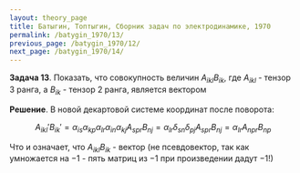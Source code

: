 ```yaml
---
layout: theory_page
title: Батыгин, Топтыгин, Сборник задач по электродинамике, 1970
permalink: /batygin_1970/13/
previous_page: /batygin_1970/12/
next_page: /batygin_1970/14/
---
```


**Задача 13**. Показать, что совокупность величин $A_{ikl} B_{ik}$, где $A_{ikl}$ - тензор 3 ранга, а $B_{ik}$ - тензор 2 ранга, является вектором

**Решение**. В новой декартовой системе координат после поворота:

$$
A_{ikl}' B_{ik}' = \alpha_{is} \alpha_{kp} \alpha_{lr} \alpha_{in} \alpha_{kj} A_{spr} B_{nj} = \alpha_{lr} \delta_{sn} \delta_{pj} A_{spr} B_{nj} = \alpha_{lr} A_{npr} B_{np}
$$

Что и означает, что $A_{ikl} B_{ik}$ - вектор (не псевдовектор, так как умножается на $-1$ - пять матриц из $-1$ при произведении дадут $-1$!)